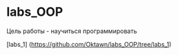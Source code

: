 # labs_OOP

Цель работы - научиться программировать

[labs_1] (https://github.com/Oktawn/labs_OOP/tree/labs_1)
